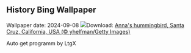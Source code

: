 ## History Bing Wallpaper
Wallpaper date: 2024-09-08
![](https://www.bing.com/th?id=OHR.SantaCruzHummer_EN-CA9641643755_UHD.jpg&w=1000)Download: [Anna's hummingbird, Santa Cruz, California, USA (© yhelfman/Getty Images)](https://www.bing.com/th?id=OHR.SantaCruzHummer_EN-CA9641643755_UHD.jpg)

Auto get programm by LtgX
